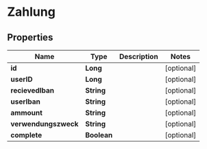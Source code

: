 
# Zahlung

## Properties
Name | Type | Description | Notes
------------ | ------------- | ------------- | -------------
**id** | **Long** |  |  [optional]
**userID** | **Long** |  |  [optional]
**recievedIban** | **String** |  |  [optional]
**userIban** | **String** |  |  [optional]
**ammount** | **String** |  |  [optional]
**verwendungszweck** | **String** |  |  [optional]
**complete** | **Boolean** |  |  [optional]



